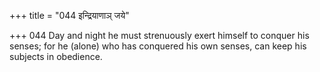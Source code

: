+++
title = "044 इन्द्रियाणाञ् जये"

+++
044	Day and night he must strenuously exert himself to conquer his senses; for he (alone) who has conquered his own senses, can keep his subjects in obedience.